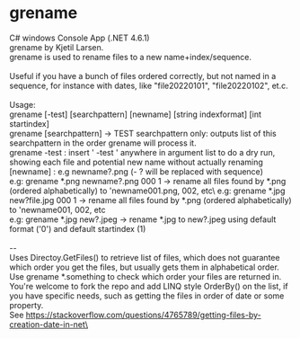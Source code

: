 # grename
C# windows Console App (.NET 4.6.1)\
grename by Kjetil Larsen.\
grename is used to rename files to a new name+index/sequence.\
\
Useful if you have a bunch of files ordered correctly, but not named in a sequence, for instance with dates, like "file20220101", "file20220102", et.c.\
\
Usage:\
grename [-test] [searchpattern] [newname] [string indexformat] [int startindex]\
grename [searchpattern] -> TEST searchpattern only: outputs list of this searchpattern in the order grename will process it.\
grename -test : insert ' -test ' anywhere in argument list to do a dry run, showing each file and potential new name without actually renaming\
[newname] : e.g newname?.png (- ? will be replaced with sequence)\
e.g: grename *.png newname?.png 000 1 -> rename all files found by *.png (ordered alphabetically) to 'newname001.png, 002, etc\\
e.g: grename *.jpg new?file.jpg 000 1 -> rename all files found by *.png (ordered alphabetically) to 'newname001, 002, etc\
e.g: grename *.jpg new?.jpeg -> rename *.jpg to new?.jpeg using default format ('0') and default startindex (1)\
\
--\
Uses Directoy.GetFiles() to retrieve list of files, which does not guarantee which order you get the files, but usually gets them in alphabetical order.\
Use grename *.something to check which order your files are returned in.\
You're welcome to fork the repo and add LINQ style OrderBy() on the list, if you have specific needs, such as getting the files in order of date or some property.\
See https://stackoverflow.com/questions/4765789/getting-files-by-creation-date-in-net\
